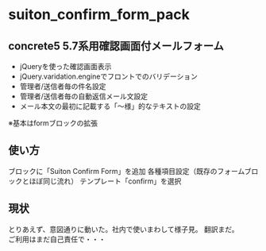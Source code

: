 # suiton_confirm_form_pack
## concrete5 5.7系用確認画面付メールフォーム

- jQueryを使った確認画面表示 
- jQuery.varidation.engineでフロントでのバリデーション
- 管理者/送信者毎の件名設定
- 管理者/送信者毎の自動返信メール文設定
- メール本文の最初に記載する「〜様」的なテキストの設定

※基本はformブロックの拡張

## 使い方

ブロックに「Suiton Confirm Form」を追加 
各種項目設定（既存のフォームブロックとほぼ同じ流れ） 
テンプレート「confirm」を選択

## 現状

とりあえず、意図通りに動いた。社内で使いまわして様子見。 
翻訳まだ。  
ご利用はまだ自己責任で・・・
